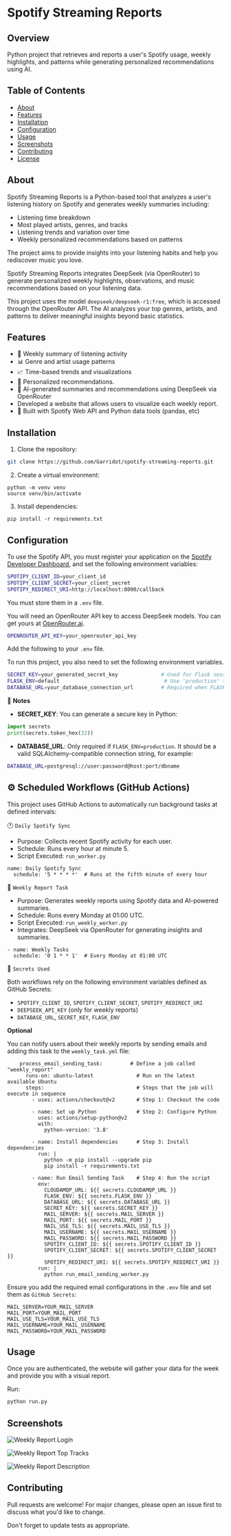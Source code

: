 
# Spotify Streaming Reports

## Overview
Python project that retrieves and reports a user's Spotify usage, weekly highlights, and patterns while generating personalized recommendations using AI.


## Table of Contents

- [About](#about)
- [Features](#features)
- [Installation](#installation)
- [Configuration](#configuration)
- [Usage](#usage)
- [Screenshots](#screenshots)
- [Contributing](#contributing)
- [License](#license)
## About

Spotify Streaming Reports is a Python-based tool that analyzes a user's listening history on Spotify and generates weekly summaries including:

- Listening time breakdown
- Most played artists, genres, and tracks
- Listening trends and variation over time
- Weekly personalized recommendations based on patterns

The project aims to provide insights into your listening habits and help you rediscover music you love.

Spotify Streaming Reports integrates DeepSeek (via OpenRouter) to generate personalized weekly highlights, observations, and music recommendations based on your listening data.

This project uses the model `deepseek/deepseek-r1:free`, which is accessed through the OpenRouter API. The AI analyzes your top genres, artists, and patterns to deliver meaningful insights beyond basic statistics.
## Features

- 🔁 Weekly summary of listening activity
- 📊 Genre and artist usage patterns
- 📈 Time-based trends and visualizations
- 🌟 Personalized recommendations.
- 🤖 AI-generated summaries and recommendations using DeepSeek via OpenRouter
- Developed a website that allows users to visualize each weekly report.
- 🧠 Built with Spotify Web API and Python data tools (pandas, etc)


## Installation

1. Clone the repository:
```bash
git clone https://github.com/Garridot/spotify-streaming-reports.git
```

2. Create a virtual environment:
```
python -m venv venv
source venv/bin/activate 
```

3. Install dependencies:
```
pip install -r requirements.txt
```


## Configuration

To use the Spotify API, you must register your application on the [Spotify Developer Dashboard](https://developer.spotify.com/dashboard/), and set the following environment variables:

```bash
SPOTIPY_CLIENT_ID=your_client_id
SPOTIPY_CLIENT_SECRET=your_client_secret
SPOTIPY_REDIRECT_URI=http://localhost:8000/callback
```

You must store them in a `.env` file.

You will need an OpenRouter API key to access DeepSeek models. You can get yours at [OpenRouter.ai](https://openrouter.ai/).


```bash
OPENROUTER_API_KEY=your_openrouter_api_key
```

Add the following to your `.env` file.

To run this project, you also need to set the following environment variables.

```bash
SECRET_KEY=your_generated_secret_key              # Used for Flask session security
FLASK_ENV=default                                  # Use 'production' to activate DATABASE_URL
DATABASE_URL=your_database_connection_url         # Required when FLASK_ENV is set to 'production'
```

🔐 **Notes**
- **SECRET_KEY**: You can generate a secure key in Python:

```python
import secrets
print(secrets.token_hex(32))
```
- **DATABASE_URL**: Only required if ```FLASK_ENV=production```. It should be a valid SQLAlchemy-compatible connection string, for example:
```bash
DATABASE_URL=postgresql://user:password@host:port/dbname
```

## ⚙️ Scheduled Workflows (GitHub Actions)

This project uses GitHub Actions to automatically run background tasks at defined intervals:

🕐 ```Daily Spotify Sync```
* Purpose: Collects recent Spotify activity for each user.
* Schedule: Runs every hour at minute 5.
* Script Executed: ```run_worker.py```
```
name: Daily Spotify Sync
  schedule: '5 * * * *'  # Runs at the fifth minute of every hour
```
📅 ```Weekly Report Task```
- Purpose: Generates weekly reports using Spotify data and AI-powered summaries.
- Schedule: Runs every Monday at 01:00 UTC.
- Script Executed: ```run_weekly_worker.py```
- Integrates: DeepSeek via OpenRouter for generating insights and summaries.
```
- name: Weekly Tasks
  schedule: '0 1 * * 1'  # Every Monday at 01:00 UTC
```
🔐 ```Secrets Used```

Both workflows rely on the following environment variables defined as GitHub Secrets:

* ```SPOTIFY_CLIENT_ID```, ```SPOTIFY_CLIENT_SECRET```, ```SPOTIFY_REDIRECT_URI```
* ```DEEPSEEK_API_KEY``` (only for weekly reports)
* ```DATABASE_URL```, ```SECRET_KEY```, ```FLASK_ENV```

**Optional**

You can notify users about their weekly reports by sending emails and adding this task to the ```weekly_task.yml``` file:
```
    process_email_sending_task:         # Define a job called "weekly_report" 
      runs-on: ubuntu-latest              # Run on the latest available Ubuntu
      steps:                              # Steps that the job will execute in sequence       
        - uses: actions/checkout@v2       # Step 1: Checkout the code
        
        - name: Set up Python             # Step 2: Configure Python
          uses: actions/setup-python@v2
          with:
            python-version: '3.8'
            
        - name: Install dependencies      # Step 3: Install dependencies
          run: |
            python -m pip install --upgrade pip
            pip install -r requirements.txt          
            
        - name: Run Email Sending Task    # Step 4: Run the script   
          env:
            CLOUDAMQP_URL: ${{ secrets.CLOUDAMQP_URL }}  
            FLASK_ENV: ${{ secrets.FLASK_ENV }}
            DATABASE_URL: ${{ secrets.DATABASE_URL }}
            SECRET_KEY: ${{ secrets.SECRET_KEY }}
            MAIL_SERVER: ${{ secrets.MAIL_SERVER }}
            MAIL_PORT: ${{ secrets.MAIL_PORT }}
            MAIL_USE_TLS: ${{ secrets.MAIL_USE_TLS }} 
            MAIL_USERNAME: ${{ secrets.MAIL_USERNAME }} 
            MAIL_PASSWORD: ${{ secrets.MAIL_PASSWORD }} 
            SPOTIFY_CLIENT_ID: ${{ secrets.SPOTIFY_CLIENT_ID }}
            SPOTIFY_CLIENT_SECRET: ${{ secrets.SPOTIFY_CLIENT_SECRET }}
            SPOTIFY_REDIRECT_URI: ${{ secrets.SPOTIFY_REDIRECT_URI }}
          run: |
            python run_email_sending_worker.py
```

Ensure you add the required email configurations in the ```.env``` file and set them as ```GitHub Secrets```:

```
MAIL_SERVER=YOUR_MAIL_SERVER
MAIL_PORT=YOUR_MAIL_PORT
MAIL_USE_TLS=YOUR_MAIL_USE_TLS
MAIL_USERNAME=YOUR_MAIL_USERNAME
MAIL_PASSWORD=YOUR_MAIL_PASSWORD
```

## Usage

Once you are authenticated, the website will gather your data for the week and provide you with a visual report.

Run:
```bash
python run.py
```
## Screenshots

![Weekly Report Login](screenshots/screenshot_1.jpg)

![Weekly Report Top Tracks](screenshots/screenshot_2.jpg)

![Weekly Report Description](screenshots/screenshot_3.jpg)

## Contributing

Pull requests are welcome! For major changes, please open an issue first to discuss what you'd like to change.

Don't forget to update tests as appropriate.